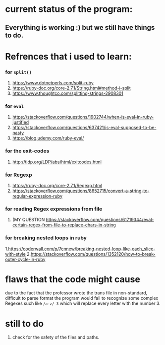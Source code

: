 
# current status of the program:
## Everything is working :) but we still have things to do.
# Refrences that i used to learn:

### for `split()`
1. https://www.dotnetperls.com/split-ruby
2. https://ruby-doc.org/core-2.7.1/String.html#method-i-split
3. https://www.thoughtco.com/splitting-strings-2908301

### for `eval`

1. https://stackoverflow.com/questions/1902744/when-is-eval-in-ruby-justified
2. https://stackoverflow.com/questions/637421/is-eval-supposed-to-be-nasty
3. https://blog.udemy.com/ruby-eval/

### for the exit-codes

1. http://tldp.org/LDP/abs/html/exitcodes.html

### for Regexp
1. https://ruby-doc.org/core-2.7.1/Regexp.html
2. https://stackoverflow.com/questions/8652715/convert-a-string-to-regular-expression-ruby

### for reading Regex expressions from file

1. (MY QUESTION https://stackoverflow.com/questions/61719344/eval-certain-regex-from-file-to-replace-chars-in-string


### for breaking nested loops in ruby
1.https://coderwall.com/p/7cnnew/breaking-nested-loop-like-each_slice-with-style
2.https://stackoverflow.com/questions/1352120/how-to-break-outer-cycle-in-ruby

# **flaws that the code might cause**
due to the fact that the professor wrote the trans file in non-standard, difficult to parse format the program would fail to recognize some complex
Regexes such like `/a-z/ 3` which will replace every letter with the number 3.

# still to do

1. check for the safety of the files and paths.
